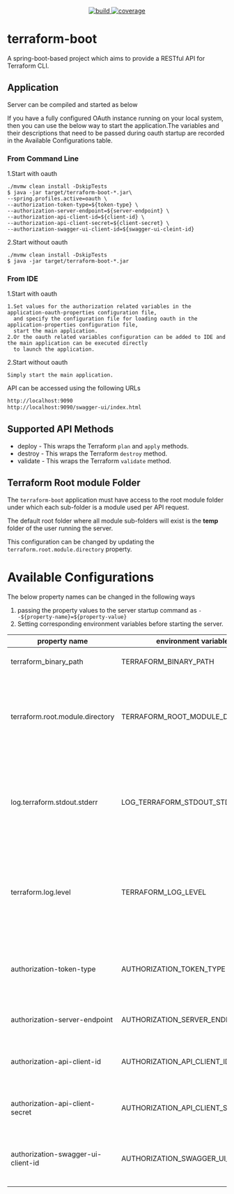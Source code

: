 <p align='center'>
<a href="https://github.com/eclipse-xpanse/terraform-boot/actions/workflows/ci.yml" target="_blank">
    <img src="https://github.com/eclipse-xpanse/terraform-boot/actions/workflows/ci.yml/badge.svg" alt="build">
</a>
<a href="https://opensource.org/licenses/Apache-2.0" target="_blank">
    <img src="https://img.shields.io/badge/License-Apache_2.0-blue.svg" alt="coverage">
  </a>
</p>

# terraform-boot

A spring-boot-based project which aims to provide a RESTful API for Terraform CLI.

## Application

Server can be compiled and started as below

If you have a fully configured OAuth instance running on your local system, then you can use the below way to 
start the application.The variables and their descriptions that need to be passed during oauth startup are recorded in 
the Available Configurations table.

### From Command Line

1.Start with oauth

```shell
./mvmw clean install -DskipTests
$ java -jar target/terraform-boot-*.jar\
--spring.profiles.active=oauth \
--authorization-token-type=${token-type} \
--authorization-server-endpoint=${server-endpoint} \
--authorization-api-client-id=${client-id} \
--authorization-api-client-secret=${client-secret} \
--authorization-swagger-ui-client-id=${swagger-ui-cleint-id}
```

2.Start without oauth

```shell
./mvmw clean install -DskipTests
$ java -jar target/terraform-boot-*.jar
```

### From IDE

1.Start with oauth

    1.Set values for the authorization related variables in the application-oauth-properties configuration file, 
      and specify the configuration file for loading oauth in the application-properties configuration file, 
      start the main application.
    2.Or the oauth related variables configuration can be added to IDE and the main application can be executed directly
      to launch the application.

2.Start without oauth

    Simply start the main application.

API can be accessed using the following URLs

```html
http://localhost:9090
http://localhost:9090/swagger-ui/index.html
```

## Supported API Methods

* deploy - This wraps the Terraform `plan` and `apply` methods.
* destroy - This wraps the Terraform `destroy` method.
* validate - This wraps the Terraform `validate` method.

## Terraform Root module Folder

The `terraform-boot` application must have access to the root module folder under which each sub-folder is a module
used per API request.

The default root folder where all module sub-folders will exist is the **temp** folder of the user running the server.

This configuration can be changed by updating the `terraform.root.module.directory` property.

# Available Configurations

The below property names can be changed in the following ways

1. passing the property values to the server startup command as ``--${property-name}=${property-value}``
2. Setting corresponding environment variables before starting the server.

| property name                      | environment variable               | default value                                    | description                                                                                                           |
|------------------------------------|------------------------------------|--------------------------------------------------|-----------------------------------------------------------------------------------------------------------------------|
| terraform_binary_path              | TERRAFORM_BINARY_PATH              | Terraform available on syspath                   | The path to the terraform binary                                                                                      |
| terraform.root.module.directory    | TERRAFORM_ROOT_MODULE_DIRECTORY    | /tmp on Linux<br/>\AppData\Local\Temp on Windows | The path to the parent directory where all terraform module directories will be stored at as subdirs                  |
| log.terraform.stdout.stderr        | LOG_TERRAFORM_STDOUT_STDERR        | false                                            | Controls if the command execution output must be logged. If disabled, the output is only returned in the API response |
| terraform.log.level                | TERRAFORM_LOG_LEVEL                | INFO                                             | Controls the log level of the terraform binary. Allowed values are INFO, DEBUG, TRACE, WARN and ERROR                 |
| authorization-token-type           | AUTHORIZATION_TOKEN_TYPE           | OpaqueToken                                      | Authorization server authentication Type, allowed values: OpaqueToken or JWT                                          |
| authorization-server-endpoint      | AUTHORIZATION_SERVER_ENDPOINT      |                                                  | The endpoint value of the authorization server                                                                        |
| authorization-api-client-id        | AUTHORIZATION_API_CLIENT_ID        |                                                  | The ID value of the authorization server API client                                                                   |
| authorization-api-client-secret    | AUTHORIZATION_API_CLIENT_SECRET    |                                                  | The secret value of the authorization server API client                                                               |
| authorization-swagger-ui-client-id | AUTHORIZATION_SWAGGER_UI_CLIENT_ID |                                                  | The ID value of the authorization server swagger-ui client                                                            |